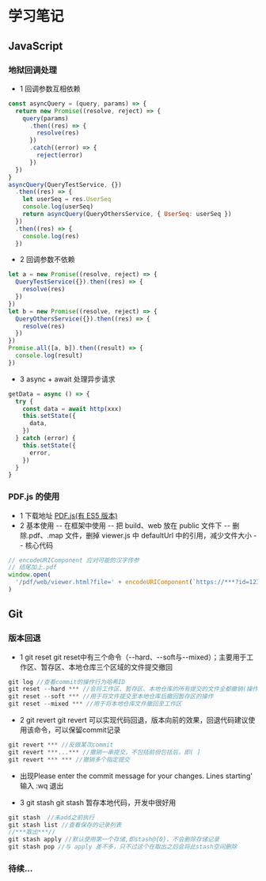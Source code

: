 # 学习笔记

## JavaScript

### 地狱回调处理

- 1 回调参数互相依赖

```javascript
const asyncQuery = (query, params) => {
  return new Promise((resolve, reject) => {
    query(params)
      .then((res) => {
        resolve(res)
      })
      .catch((error) => {
        reject(error)
      })
  })
}
asyncQuery(QueryTestService, {})
  .then((res) => {
    let userSeq = res.UserSeq
    console.log(userSeq)
    return asyncQuery(QueryOthersService, { UserSeq: userSeq })
  })
  .then((res) => {
    console.log(res)
  })
```

- 2 回调参数不依赖

```javascript
let a = new Promise((resolve, reject) => {
  QueryTestService({}).then((res) => {
    resolve(res)
  })
})
let b = new Promise((resolve, reject) => {
  QueryOthersService({}).then((res) => {
    resolve(res)
  })
})
Promise.all([a, b]).then((result) => {
  console.log(result)
})
```

- 3 async + await 处理异步请求

```javascript
getData = async () => {
  try {
    const data = await http(xxx)
    this.setState({
      data,
    })
  } catch (error) {
    this.setState({
      error,
    })
  }
}
```

### PDF.js 的使用

- 1 下载地址
  [PDF.js(有 ES5 版本)](http://mozilla.github.io/pdf.js/getting_started/#download)
- 2 基本使用
  -- 在框架中使用
  -- 把 build、web 放在 public 文件下
  -- 删除.pdf、.map 文件，删掉 viewer.js 中 defaultUrl 中的引用，减少文件大小
  -- 核心代码

```javascript
// encodeURIComponent 应对可能的汉字传参
// 结尾加上.pdf
window.open(
  '/pdf/web/viewer.html?file=' + encodeURIComponent(`https://***?id=123&.pdf`)
)
```

## Git

### 版本回退

- 1 git reset
git reset中有三个命令（--hard、--soft与--mixed）；主要用于工作区、暂存区、本地仓库三个区域的文件提交撤回

```javascript
git log //查看commit的操作行为哈希ID
git reset --hard *** //会将工作区、暂存区、本地仓库的所有提交的文件全都撤销(操作需谨慎)
git reset --soft *** //用于将文件提交至本地仓库后撤回暂存区的操作
git reset --mixed *** //用于将本地仓库文件撤回至工作区

```
- 2 git revert
git revert 可以实现代码回退，版本向前的效果，回退代码建议使用该命令，可以保留commit记录
```javascript
git revert *** //反做某次commit
git revert ***...*** //撤销一串提交，不包括前但包括后，即( ]
git revert *** *** //撤销多个指定提交
```
* 出现Please enter the commit message for your changes. Lines starting'  输入 :wq 退出

- 3 git stash
git stash 暂存本地代码，开发中很好用
```javascript
git stash  //未add之前执行
git stash list //查看保存的记录列表
//***取出***//
git stash apply //默认使用第一个存储,即stash@{0}，不会删除存储记录
git stash pop //与 apply 差不多，只不过这个在取出之后会将此stash空间删除

```

### 待续...
